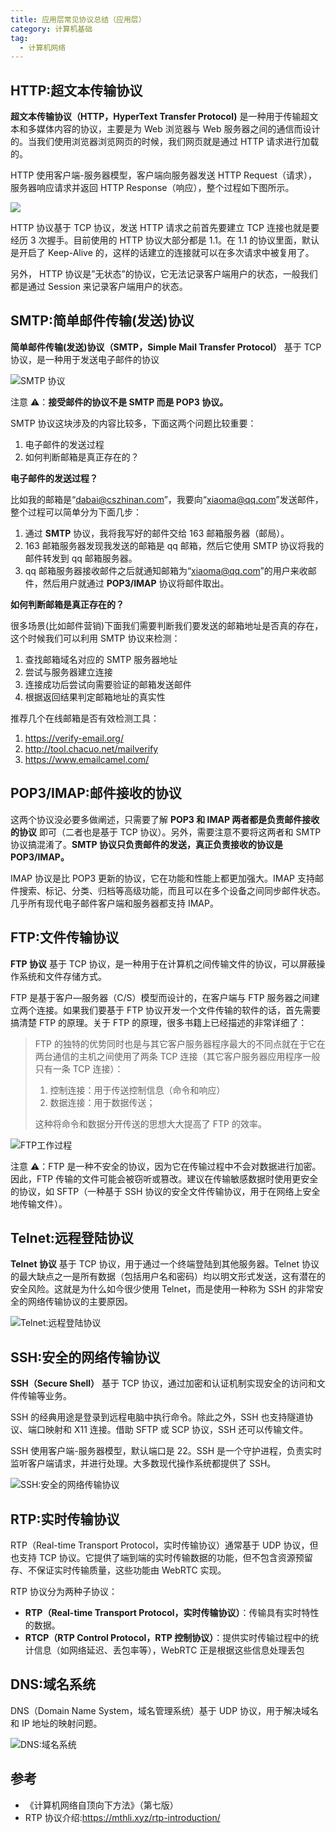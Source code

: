 ```yaml
---
title: 应用层常见协议总结（应用层）
category: 计算机基础
tag:
  - 计算机网络
---
```


## HTTP:超文本传输协议

**超文本传输协议（HTTP，HyperText Transfer Protocol)** 是一种用于传输超文本和多媒体内容的协议，主要是为 Web 浏览器与 Web 服务器之间的通信而设计的。当我们使用浏览器浏览网页的时候，我们网页就是通过 HTTP 请求进行加载的。

HTTP 使用客户端-服务器模型，客户端向服务器发送 HTTP Request（请求），服务器响应请求并返回 HTTP Response（响应），整个过程如下图所示。

![](https://oss.javaguide.cn/github/javaguide/450px-HTTP-Header.png)

HTTP 协议基于 TCP 协议，发送 HTTP 请求之前首先要建立 TCP 连接也就是要经历 3 次握手。目前使用的 HTTP 协议大部分都是 1.1。在 1.1 的协议里面，默认是开启了 Keep-Alive 的，这样的话建立的连接就可以在多次请求中被复用了。

另外， HTTP 协议是”无状态”的协议，它无法记录客户端用户的状态，一般我们都是通过 Session 来记录客户端用户的状态。

## SMTP:简单邮件传输(发送)协议

**简单邮件传输(发送)协议（SMTP，Simple Mail Transfer Protocol）** 基于 TCP 协议，是一种用于发送电子邮件的协议

![SMTP 协议](https://oss.javaguide.cn/github/javaguide/cs-basics/network/what-is-smtp.png)

注意 ⚠️：**接受邮件的协议不是 SMTP 而是 POP3 协议。**

SMTP 协议这块涉及的内容比较多，下面这两个问题比较重要：

1. 电子邮件的发送过程
2. 如何判断邮箱是真正存在的？

**电子邮件的发送过程？**

比如我的邮箱是“dabai@cszhinan.com”，我要向“xiaoma@qq.com”发送邮件，整个过程可以简单分为下面几步：

1. 通过 **SMTP** 协议，我将我写好的邮件交给 163 邮箱服务器（邮局）。
2. 163 邮箱服务器发现我发送的邮箱是 qq 邮箱，然后它使用 SMTP 协议将我的邮件转发到 qq 邮箱服务器。
3. qq 邮箱服务器接收邮件之后就通知邮箱为“xiaoma@qq.com”的用户来收邮件，然后用户就通过 **POP3/IMAP** 协议将邮件取出。

**如何判断邮箱是真正存在的？**

很多场景(比如邮件营销)下面我们需要判断我们要发送的邮箱地址是否真的存在，这个时候我们可以利用 SMTP 协议来检测：

1. 查找邮箱域名对应的 SMTP 服务器地址
2. 尝试与服务器建立连接
3. 连接成功后尝试向需要验证的邮箱发送邮件
4. 根据返回结果判定邮箱地址的真实性

推荐几个在线邮箱是否有效检测工具：

1. https://verify-email.org/
2. http://tool.chacuo.net/mailverify
3. https://www.emailcamel.com/

## POP3/IMAP:邮件接收的协议

这两个协议没必要多做阐述，只需要了解 **POP3 和 IMAP 两者都是负责邮件接收的协议** 即可（二者也是基于 TCP 协议）。另外，需要注意不要将这两者和 SMTP 协议搞混淆了。**SMTP 协议只负责邮件的发送，真正负责接收的协议是 POP3/IMAP。**

IMAP 协议是比 POP3 更新的协议，它在功能和性能上都更加强大。IMAP 支持邮件搜索、标记、分类、归档等高级功能，而且可以在多个设备之间同步邮件状态。几乎所有现代电子邮件客户端和服务器都支持 IMAP。

## FTP:文件传输协议

**FTP 协议** 基于 TCP 协议，是一种用于在计算机之间传输文件的协议，可以屏蔽操作系统和文件存储方式。

FTP 是基于客户—服务器（C/S）模型而设计的，在客户端与 FTP 服务器之间建立两个连接。如果我们要基于 FTP 协议开发一个文件传输的软件的话，首先需要搞清楚 FTP 的原理。关于 FTP 的原理，很多书籍上已经描述的非常详细了：

> FTP 的独特的优势同时也是与其它客户服务器程序最大的不同点就在于它在两台通信的主机之间使用了两条 TCP 连接（其它客户服务器应用程序一般只有一条 TCP 连接）：
>
> 1. 控制连接：用于传送控制信息（命令和响应）
> 2. 数据连接：用于数据传送；
>
> 这种将命令和数据分开传送的思想大大提高了 FTP 的效率。

![FTP工作过程](https://oss.javaguide.cn/github/javaguide/cs-basics/network/ftp.png)

注意 ⚠️：FTP 是一种不安全的协议，因为它在传输过程中不会对数据进行加密。因此，FTP 传输的文件可能会被窃听或篡改。建议在传输敏感数据时使用更安全的协议，如 SFTP（一种基于 SSH 协议的安全文件传输协议，用于在网络上安全地传输文件）。

## Telnet:远程登陆协议

**Telnet 协议** 基于 TCP 协议，用于通过一个终端登陆到其他服务器。Telnet 协议的最大缺点之一是所有数据（包括用户名和密码）均以明文形式发送，这有潜在的安全风险。这就是为什么如今很少使用 Telnet，而是使用一种称为 SSH 的非常安全的网络传输协议的主要原因。

![Telnet:远程登陆协议](https://oss.javaguide.cn/github/javaguide/cs-basics/network/Telnet_is_vulnerable_to_eavesdropping-2.png)

## SSH:安全的网络传输协议

**SSH（Secure Shell）** 基于 TCP 协议，通过加密和认证机制实现安全的访问和文件传输等业务。

SSH 的经典用途是登录到远程电脑中执行命令。除此之外，SSH 也支持隧道协议、端口映射和 X11 连接。借助 SFTP 或 SCP 协议，SSH 还可以传输文件。

SSH 使用客户端-服务器模型，默认端口是 22。SSH 是一个守护进程，负责实时监听客户端请求，并进行处理。大多数现代操作系统都提供了 SSH。

![SSH:安全的网络传输协议](https://oss.javaguide.cn/github/javaguide/cs-basics/network/ssh-client-server.png)

## RTP:实时传输协议

RTP（Real-time Transport Protocol，实时传输协议）通常基于 UDP 协议，但也支持 TCP 协议。它提供了端到端的实时传输数据的功能，但不包含资源预留存、不保证实时传输质量，这些功能由 WebRTC 实现。

RTP 协议分为两种子协议：

- **RTP（Real-time Transport Protocol，实时传输协议）**：传输具有实时特性的数据。
- **RTCP（RTP Control Protocol，RTP 控制协议）**：提供实时传输过程中的统计信息（如网络延迟、丢包率等），WebRTC 正是根据这些信息处理丢包

## DNS:域名系统

DNS（Domain Name System，域名管理系统）基于 UDP 协议，用于解决域名和 IP 地址的映射问题。

![DNS:域名系统](https://oss.javaguide.cn/github/javaguide/cs-basics/network/dns-overview.png)

## 参考

- 《计算机网络自顶向下方法》（第七版）
- RTP 协议介绍:https://mthli.xyz/rtp-introduction/
